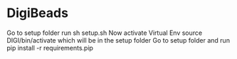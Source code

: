 # DigiBeads

Go to setup folder
run sh setup.sh
Now activate Virtual Env
source DIGI/bin/activate which will be in the setup folder
Go to setup folder and run pip install -r requirements.pip


